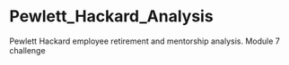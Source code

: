 # Pewlett_Hackard_Analysis
Pewlett Hackard employee retirement and mentorship analysis.  Module 7 challenge

